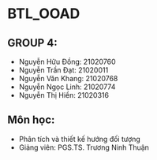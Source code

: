 # BTL_OOAD

## GROUP 4:
- Nguyễn Hữu Đồng: 21020760
- Nguyễn Trần Đạt: 21020011
- Nguyễn Văn Khang: 21020768
- Nguyễn Ngọc Linh: 21020774
- Nguyễn Thị Hiền: 21020316
## Môn học:
- Phân tích và thiết kế hướng đối tượng
- Giảng viên: PGS.TS. Trương Ninh Thuận

  
